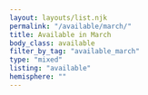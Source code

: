 ```yaml
---
layout: layouts/list.njk
permalink: "/available/march/"
title: Available in March
body_class: available
filter_by_tag: "available_march"
type: "mixed"
listing: "available"
hemisphere: ""
---
```

